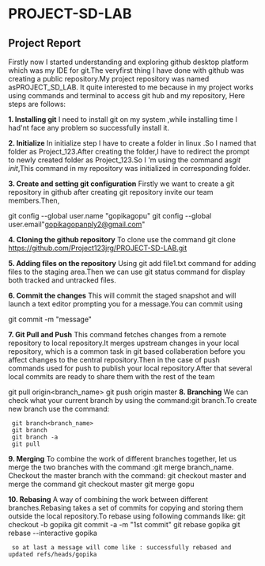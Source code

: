 # PROJECT-SD-LAB
## Project Report

Firstly  now I started understanding and exploring github desktop platform which was my IDE for git.The veryfirst thing I have 
done with github was creating a public repository.My project repository was named asPROJECT_SD_LAB. It quite interested to me
because in my project works using commands and terminal to access git hub and my repository, Here steps are follows:

**1. Installing git**
I need to install git on my system ,while installing time I had'nt face any problem so successfully install it.

**2. Initialize**
In initialize step I have to create a folder in linux .So I named that folder as Project_123.After creating the folder,I have 
to redirect the prompt to newly created folder as Project_123.So I 'm using the command as*git init*,This command in my 
repository was initialized in corresponding folder.

**3. Create and setting git configuration**
 Firstly we want to create a git repository in github after creating git repository invite our team members.Then,
   
   git config --global user.name "gopikagopu"
   git config --global user.email"gopikagopanply2@gmail.com"
   
 **4. Cloning the github repository**
 To clone use the command git clone https://github.com/Project123jrg/PROJECT-SD-LAB.git
 
 **5. Adding files on the repository**
 Using git add file1.txt command for adding files to the staging area.Then we can use git status command for display both
 tracked and untracked files.
 
 **6. Commit the changes**
 This will commit the staged snapshot and will launch a text editor prompting you for a message.You can commit using
  
   git commit -m "message"
   
 **7. Git Pull and Push**
 This command fetches changes from a remote repository to local repository.It merges upstream changes in your local repository,
 which is a common task in git based collaberation before you affect changes to the central repository.Then in the case of push 
 commands used for push to publish your local repository.After that several local commits are ready to share them with the rest
 of the team
   
   git pull origin<branch_name>
   git push origin master
 **8. Branching**
 We can check what your current branch by using the command:git branch.To create new branch use the command:
 
     git branch<branch_name>
     git branch
     git branch -a
     git pull
     
 **9. Merging**
 To combine the work of different branches together, let us merge the two branches with the command :git merge branch_name.
 Checkout the master branch with the command: git checkout master and merge the command
     git checkout master
     git merge gopu
 
 **10. Rebasing**
 A way of combining  the work between different branches.Rebasing takes a set of commits for copying and storing them outside the
 local repository.To rebase using following commands like:
     git checkout -b gopika
     git commit -a -m "1st commit"
     git rebase gopika
     git rebase --interactive gopika
     
     so at last a message will come like : successfully rebased and updated refs/heads/gopika
   
 
 
 
 
 



